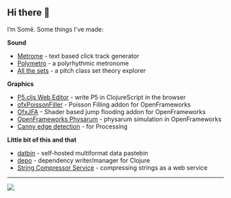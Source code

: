 ## Hi there 👋

I’m Somē. Some things I've made:

**Sound**
- [Metrome](https://github.com/somecho/metrome) - text based click track generator
- [Polymetro](https://github.com/somecho/polymetro-2) - a polyrhythmic metronome
- [All the sets](https://github.com/somecho/all-the-sets-frontend) - a pitch class set theory explorer
 
**Graphics**
- [P5.cljs Web Editor](https://github.com/somecho/p5-cljs-web-editor) - write P5 in ClojureScript in the browser
- [ofxPoissonFiller](https://github.com/somecho/ofxPoissonFiller) - Poisson Filling addon for OpenFrameworks
- [OfxJFA](https://github.com/somecho/ofxJFA) - Shader based jump flooding addon for OpenFrameworks
- [OpenFrameworks Physarum](https://github.com/somecho/openframeworks-physarum) - physarum simulation in OpenFrameworks
- [Canny edge detection](https://github.com/somecho/Canny-Edge-Detection-for-Processing) - for Processing

**Little bit of this and that**
- [datbin](https://github.com/somecho/datbin) - self-hosted multiformat data pastebin
- [depo](https://github.com/somecho/depo) - dependency writer/manager for Clojure
- [String Compressor Service](https://github.com/somecho/string-compressor-service) - compressing strings as a web service

---

![](https://github-readme-stats.vercel.app/api/top-langs/?username=somecho&hide=html,jupyter%20notebook,c&layout=compact)
